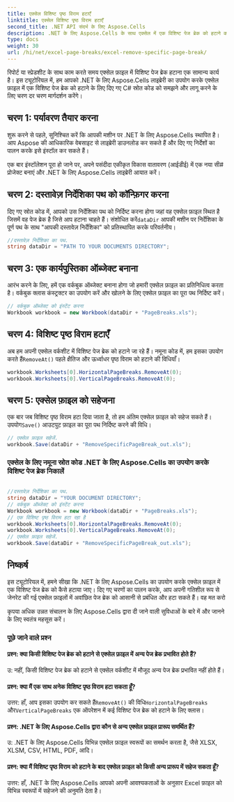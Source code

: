 ```yaml
---
title: एक्सेल विशिष्ट पृष्ठ विराम हटाएँ
linktitle: एक्सेल विशिष्ट पृष्ठ विराम हटाएँ
second_title: .NET API संदर्भ के लिए Aspose.Cells
description: .NET के लिए Aspose.Cells के साथ एक्सेल में एक विशिष्ट पेज ब्रेक को हटाने का तरीका जानें। सटीक संचालन के लिए चरण-दर-चरण ट्यूटोरियल।
type: docs
weight: 30
url: /hi/net/excel-page-breaks/excel-remove-specific-page-break/
---
```

रिपोर्ट या स्प्रेडशीट के साथ काम करते समय एक्सेल फ़ाइल में विशिष्ट पेज ब्रेक हटाना एक सामान्य कार्य है। इस ट्यूटोरियल में, हम आपको .NET के लिए Aspose.Cells लाइब्रेरी का उपयोग करके एक्सेल फ़ाइल में एक विशिष्ट पेज ब्रेक को हटाने के लिए दिए गए C# स्रोत कोड को समझने और लागू करने के लिए चरण दर चरण मार्गदर्शन करेंगे।

## चरण 1: पर्यावरण तैयार करना

शुरू करने से पहले, सुनिश्चित करें कि आपकी मशीन पर .NET के लिए Aspose.Cells स्थापित है। आप Aspose की आधिकारिक वेबसाइट से लाइब्रेरी डाउनलोड कर सकते हैं और दिए गए निर्देशों का पालन करके इसे इंस्टॉल कर सकते हैं।

एक बार इंस्टॉलेशन पूरा हो जाने पर, अपने पसंदीदा एकीकृत विकास वातावरण (आईडीई) में एक नया सी# प्रोजेक्ट बनाएं और .NET के लिए Aspose.Cells लाइब्रेरी आयात करें।

## चरण 2: दस्तावेज़ निर्देशिका पथ को कॉन्फ़िगर करना

 दिए गए स्रोत कोड में, आपको उस निर्देशिका पथ को निर्दिष्ट करना होगा जहां वह एक्सेल फ़ाइल स्थित है जिसमें वह पेज ब्रेक है जिसे आप हटाना चाहते हैं। संशोधित करें`dataDir` आपकी मशीन पर निर्देशिका के पूर्ण पथ के साथ "आपकी दस्तावेज़ निर्देशिका" को प्रतिस्थापित करके परिवर्तनीय।

```csharp
//दस्तावेज़ निर्देशिका का पथ.
string dataDir = "PATH TO YOUR DOCUMENTS DIRECTORY";
```

## चरण 3: एक कार्यपुस्तिका ऑब्जेक्ट बनाना

आरंभ करने के लिए, हमें एक वर्कबुक ऑब्जेक्ट बनाना होगा जो हमारी एक्सेल फ़ाइल का प्रतिनिधित्व करता है। वर्कबुक क्लास कंस्ट्रक्टर का उपयोग करें और खोलने के लिए एक्सेल फ़ाइल का पूरा पथ निर्दिष्ट करें।

```csharp
// वर्कबुक ऑब्जेक्ट को इंस्टेंट करना
Workbook workbook = new Workbook(dataDir + "PageBreaks.xls");
```

## चरण 4: विशिष्ट पृष्ठ विराम हटाएँ

 अब हम अपनी एक्सेल वर्कशीट में विशिष्ट पेज ब्रेक को हटाने जा रहे हैं। नमूना कोड में, हम इसका उपयोग करते हैं`RemoveAt()` पहले क्षैतिज और ऊर्ध्वाधर पृष्ठ विराम को हटाने की विधियाँ।

```csharp
workbook.Worksheets[0].HorizontalPageBreaks.RemoveAt(0);
workbook.Worksheets[0].VerticalPageBreaks.RemoveAt(0);
```

## चरण 5: एक्सेल फ़ाइल को सहेजना

 एक बार जब विशिष्ट पृष्ठ विराम हटा दिया जाता है, तो हम अंतिम एक्सेल फ़ाइल को सहेज सकते हैं। उपयोग`Save()` आउटपुट फ़ाइल का पूरा पथ निर्दिष्ट करने की विधि।

```csharp
// एक्सेल फ़ाइल सहेजें.
workbook.Save(dataDir + "RemoveSpecificPageBreak_out.xls");
```

### एक्सेल के लिए नमूना स्रोत कोड .NET के लिए Aspose.Cells का उपयोग करके विशिष्ट पेज ब्रेक निकालें 
```csharp

//दस्तावेज़ निर्देशिका का पथ.
string dataDir = "YOUR DOCUMENT DIRECTORY";
// वर्कबुक ऑब्जेक्ट को इंस्टेंट करना
Workbook workbook = new Workbook(dataDir + "PageBreaks.xls");
// एक विशिष्ट पृष्ठ विराम हटा रहा है
workbook.Worksheets[0].HorizontalPageBreaks.RemoveAt(0);
workbook.Worksheets[0].VerticalPageBreaks.RemoveAt(0);
// एक्सेल फ़ाइल सहेजें.
workbook.Save(dataDir + "RemoveSpecificPageBreak_out.xls");

```

## निष्कर्ष

इस ट्यूटोरियल में, हमने सीखा कि .NET के लिए Aspose.Cells का उपयोग करके एक्सेल फ़ाइल में एक विशिष्ट पेज ब्रेक को कैसे हटाया जाए। दिए गए चरणों का पालन करके, आप अपनी गतिशील रूप से जेनरेट की गई एक्सेल फ़ाइलों में अवांछित पेज ब्रेक को आसानी से प्रबंधित और हटा सकते हैं। वह मत करो

कृपया अधिक उन्नत संचालन के लिए Aspose.Cells द्वारा दी जाने वाली सुविधाओं के बारे में और जानने के लिए स्वतंत्र महसूस करें।


### पूछे जाने वाले प्रश्न

#### प्रश्न: क्या किसी विशिष्ट पेज ब्रेक को हटाने से एक्सेल फ़ाइल में अन्य पेज ब्रेक प्रभावित होते हैं?
 
उ: नहीं, किसी विशिष्ट पेज ब्रेक को हटाने से एक्सेल वर्कशीट में मौजूद अन्य पेज ब्रेक प्रभावित नहीं होते हैं।

#### प्रश्न: क्या मैं एक साथ अनेक विशिष्ट पृष्ठ विराम हटा सकता हूँ?

 उत्तर: हाँ, आप इसका उपयोग कर सकते हैं`RemoveAt()` की विधि`HorizontalPageBreaks` और`VerticalPageBreaks` एक ऑपरेशन में कई विशिष्ट पेज ब्रेक को हटाने के लिए क्लास।

#### प्रश्न: .NET के लिए Aspose.Cells द्वारा कौन से अन्य एक्सेल फ़ाइल प्रारूप समर्थित हैं?

उ: .NET के लिए Aspose.Cells विभिन्न एक्सेल फ़ाइल स्वरूपों का समर्थन करता है, जैसे XLSX, XLSM, CSV, HTML, PDF, आदि।

#### प्रश्न: क्या मैं विशिष्ट पृष्ठ विराम को हटाने के बाद एक्सेल फ़ाइल को किसी अन्य प्रारूप में सहेज सकता हूँ?

उत्तर: हाँ, .NET के लिए Aspose.Cells आपको अपनी आवश्यकताओं के अनुसार Excel फ़ाइल को विभिन्न स्वरूपों में सहेजने की अनुमति देता है।